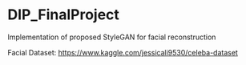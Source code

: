 # DIP_FinalProject
Implementation of proposed StyleGAN for facial reconstruction 


Facial Dataset:
https://www.kaggle.com/jessicali9530/celeba-dataset

